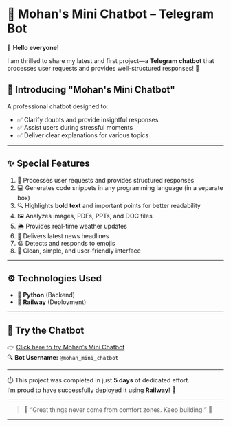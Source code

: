 # 🚀 Mohan's Mini Chatbot – Telegram Bot

🚀 **Hello everyone!**

I am thrilled to share my latest and first project—a **Telegram chatbot** that processes user requests and provides well-structured responses! 🎉

## 🤖 Introducing "Mohan's Mini Chatbot"

A professional chatbot designed to:
- ✅ Clarify doubts and provide insightful responses  
- ✅ Assist users during stressful moments  
- ✅ Deliver clear explanations for various topics  

---

## ✨ Special Features

1. 🧠 Processes user requests and provides structured responses  
2. 💻 Generates code snippets in any programming language (in a separate box)  
3. 🔍 Highlights **bold text** and important points for better readability  
4. 🖼️ Analyzes images, PDFs, PPTs, and DOC files  
5. 🌦️ Provides real-time weather updates  
6. 📰 Delivers latest news headlines  
7. 😀 Detects and responds to emojis  
8. 🎨 Clean, simple, and user-friendly interface  

---

## ⚙️ Technologies Used

- 🔹 **Python** (Backend)
- 🔹 **Railway** (Deployment)

---

## 📲 Try the Chatbot

👉 [Click here to try Mohan’s Mini Chatbot](https://lnkd.in/gJgH-TUa)  
🔍 **Bot Username:** `@mohan_mini_chatbot`

---

⏱️ This project was completed in just **5 days** of dedicated effort.  
I’m proud to have successfully deployed it using **Railway**! 🚀

---

> 💬 “Great things never come from comfort zones. Keep building!” 💪

---
